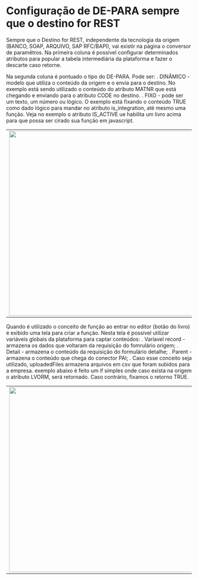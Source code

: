 # Configuração de DE-PARA sempre que o destino for REST

Sempre que o Destino for REST, independente da tecnologia da origem (BANCO, SOAP, ARQUIVO, SAP RFC/BAPI), vai existir na página o conversor de paramêtros.
Na primeira coluna é possível configurar determinados atributos para popular a tabela intermediária da plataforma e fazer o descarte caso retorne.

Na segunda coluna é pontuado o tipo do DE-PARA. Pode ser:
. DINÂMICO - modelo que utiliza o conteúdo da origem e o envia para o destino.
No exemplo está sendo utilizado o conteúdo do atributo MATNR que está chegando e enviando para o atributo CODE no destino.
. FIXO - pode ser um texto, um número ou lógico.
O exemplo está fixando o conteúdo TRUE como dado lógico para mandar no atributo is_integration, até mesmo uma função. Veja no exemplo o atributo IS_ACTIVE ue habilita um livro acima para que possa ser cirado sua função em javascript.

<table>
  <tr>
    <td align="center">
      <img src="/n4link-wiki/assets/telas_n4link/depararest.png" width="500"/>
    </td>
  </tr>
</table>

Quando é utilizado o conceito de função ao entrar no editor (botão do livro) é exibido uma tela para criar a função.
Nesta tela é possível utilizar variáveis globais da plataforma para captar conteúdos:
. Varíavel record - armazena os dados que voltaram da requisição do fomrulário origem;
. Detail - armazena o conteúdo da requisição do formulário detalhe;
. Parent - armazena o conteúdo que chega do conector PAI;
. Caso esse conceito seja utilizado, uploadedFiles armazena arquivos em csv que foram subidos para a empresa. 
exemplo abaixo é feito um if simples onde caso exista na origem o atributo LVORM, será retornado. Caso contrário, fixamos o retorno TRUE.

<table>
  <tr>
    <td align="center">
      <img src="/n4link-wiki/assets/telas_n4link/depararest1.png" width="500"/>
    </td>
  </tr>
</table>
